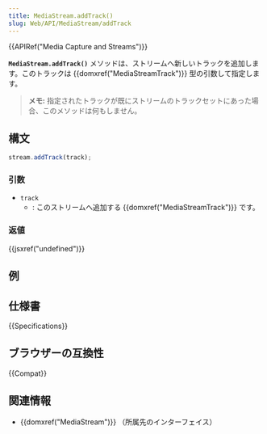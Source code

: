 ```yaml
---
title: MediaStream.addTrack()
slug: Web/API/MediaStream/addTrack
---
```

{{APIRef("Media Capture and Streams")}}

**`MediaStream.addTrack()`** メソッドは、ストリームへ新しいトラックを追加します。このトラックは {{domxref("MediaStreamTrack")}} 型の引数して指定します。

> **メモ:** 指定されたトラックが既にストリームのトラックセットにあった場合、このメソッドは何もしません。

## 構文

```js
stream.addTrack(track);
```

### 引数

- `track`
  - : このストリームへ追加する {{domxref("MediaStreamTrack")}} です。

### 返値

{{jsxref("undefined")}}

## 例

## 仕様書

{{Specifications}}

## ブラウザーの互換性

{{Compat}}

## 関連情報

- {{domxref("MediaStream")}} （所属先のインターフェイス）
